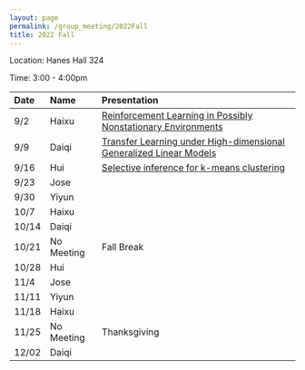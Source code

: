 ```yaml
---
layout: page
permalink: /group_meeting/2022Fall
title: 2022 Fall
---
```


Location: Hanes Hall 324

Time: 3:00 - 4:00pm



| Date    | Name       | Presentation |
| :----   | :----------------------|:------------ |
| 9/2  | Haixu | [Reinforcement Learning in Possibly Nonstationary Environments](https://arxiv.org/pdf/2203.01707.pdf) |
| 9/9  | Daiqi | [Transfer Learning under High-dimensional Generalized Linear Models](https://arxiv.org/pdf/2105.14328.pdf) | 
| 9/16 | Hui | [Selective inference for k-means clustering](https://arxiv.org/pdf/2203.15267.pdf) |
| 9/23 | Jose |   |
| 9/30 | Yiyun |  |
| 10/7 | Haixu |  |
| 10/14 | Daiqi | |
| 10/21 | No Meeting | Fall Break |
| 10/28 | Hui |  |
| 11/4  | Jose | |
| 11/11 | Yiyun|  |
| 11/18 | Haixu |   |
| 11/25 | No Meeting |  Thanksgiving |
| 12/02 | Daiqi | |
